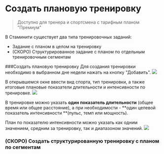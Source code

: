 # Создать плановую тренировку
> Доступно для тренера и спортсмена с тарифным планом "Премиум"

В Стаминити существует два типа тренировочных заданий:
* Задание с планом в целом на тренировку
* (СКОРО) Структурированное задание с планом по отдельным тренировочным сегментам 

###Создать плановую тренировку
Для создания тренировки необходимо в выбранном дне недели нажать на кнопку "Добавить".
![](http://content.staminity.com/assets/images/CreateActivity.gif)

В открывшемся окне ввести вид спорта, тип тренировки, а также итоговые плановые показатели длительности и интенсивности по тренировке. 
![](http://content.staminity.com/assets/images/CreatePlanActivity.png)

В тренировке можно указать **один показатель длительности** (общее время или общее расстояние), а при необходимости - **один целевой показатель интенсивности **(пульс, темп или мощность).

План по показателю интенсивности можно указать как одним значением, средним за тренировку, так и диапазоном значений.
![](http://content.staminity.com/assets/images/IntensityFromTo.png)


### (СКОРО) Создать структурированную тренировку с планом по сегментам